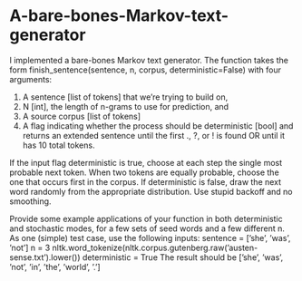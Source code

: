 # A-bare-bones-Markov-text-generator
I implemented a bare-bones Markov text generator. The function takes the form
finish_sentence(sentence, n, corpus, deterministic=False)
with four arguments:
1. A sentence [list of tokens] that we’re trying to build on,
2. N [int], the length of n-grams to use for prediction, and
3. A source corpus [list of tokens]
4. A flag indicating whether the process should be deterministic [bool]
and returns an extended sentence until the first ., ?, or ! is found OR until it has 10 total
tokens.

If the input flag deterministic is true, choose at each step the single most probable next
token. When two tokens are equally probable, choose the one that occurs first in the corpus.
If deterministic is false, draw the next word randomly from the appropriate distribution.
Use stupid backoff and no smoothing.

Provide some example applications of your function in both deterministic and
stochastic modes, for a few sets of seed words and a few different n.
As one (simple) test case, use the following inputs:
sentence = [’she’, ’was’, ’not’]
n = 3
nltk.word_tokenize(nltk.corpus.gutenberg.raw(’austen-sense.txt’).lower())
deterministic = True
The result should be
[’she’, ’was’, ’not’, ’in’, ’the’, ’world’, ’.’]
